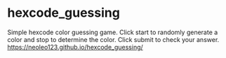 # hexcode_guessing

Simple hexcode color guessing game. Click start to randomly generate a color and stop to determine the color. Click submit to check your answer. 
https://neoleo123.github.io/hexcode_guessing/

